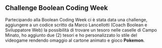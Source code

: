 ## Challenge Boolean Coding Week

Partecipando alla Boolean Coding Week ci è stata data una challenge, aggiungere a un codice scritto 
da Marco Lancellotti (Coach Boolean e Sviluppatore Web) la possibilità di trovare un tesoro nelle caselle di Campo Minato, ho aggiunto
due (2) tesori e ho personalizzato lo stile del videogame rendendo omaggio al cartone animato e gioco
**Pokemon**.